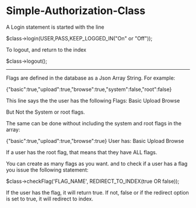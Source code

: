 Simple-Authorization-Class
==========================

A Login statement is started with the line

$class->login(USER,PASS,KEEP_LOGGED_IN("On" or "Off"));

To logout, and return to the index

$class->logout();

----------------------

Flags are defined in the database as a Json Array String.
For example:

{"basic":true,"upload":true,"browse":true,"system":false,"root":false}

This line says the the user has the following Flags:
Basic
Upload
Browse

But Not the System or root flags.

The same can be done without including the system and root flags in the array:

{"basic":true,"upload":true,"browse":true}
User has:
Basic
Upload
Browse

If a user has the root flag, that means that they have ALL flags.

You can create as many flags as you want. and to check if a user has a flag you issue the following statement:

$class->checkFlag('FLAG_NAME', REDIRECT_TO_INDEX(true OR false));

If the user has the flag, it will return true. If not, false or if the redirect option is set to true, it will redirect to index.
